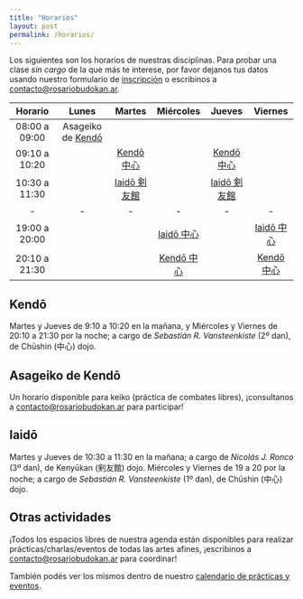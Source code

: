 ```yaml
---
title: "Horarios"
layout: post
permalink: /horarios/
---
```


Los siguientes son los horarios de nuestras disciplinas. Para probar una clase *sin cargo* de la que más te interese, por favor dejanos tus datos usando nuestro formulario de [inscripción](/inscripcion) o escribinos a [contacto@rosariobudokan.ar](mailto:contacto@rosariobudokan.ar).

| Horario       | Lunes         | Martes                           | Miércoles                     | Jueves                          | Viernes                       |
| :-----------: |:-------------:|:--------------------------------:|:-----------------------------:|:-------------------------------:|:-----------------------------:|
| 08:00 a 09:00 | Asageiko de [Kendō](/disciplinas/kendo)                                                                                                        |||||
| 09:10 a 10:20 |               |[Kendō 中心](/disciplinas/kendo)  |                               |[Kendō 中心](/disciplinas/kendo)  |                               |
| 10:30 a 11:30 |               |[Iaidō 剣友館](/disciplinas/iaido)|                               |[Iaidō 剣友館](/disciplinas/iaido)|                               |
| -             | -             | -                                | -                             | -                               | -                             |
| 19:00 a 20:00 |               |                                  |[Iaidō 中心](/disciplinas/iaido)|                                |[Iaidō 中心](/disciplinas/iaido)|
| 20:10 a 21:30 |               |                                  |[Kendō 中心](/disciplinas/kendo)|                                |[Kendō 中心](/disciplinas/kendo)|

## Kendō
Martes y Jueves de 9:10 a 10:20 en la mañana, y Miércoles y Viernes de 20:10 a 21:30 por la noche; a cargo de *Sebastián R. Vansteenkiste* (2º dan), de Chūshin (中心) dojo.

## Asageiko de Kendō
Un horario disponible para keiko (práctica de combates libres), ¡consultanos a [contacto@rosariobudokan.ar](mailto:contacto@rosariobudokan.ar) para participar!

## Iaidō
Martes y Jueves de 10:30 a 11:30 en la mañana; a cargo de *Nicolás J. Ronco* (3º dan), de Kenyūkan (剣友館) dojo.
Miércoles y Viernes de 19 a 20 por la noche; a cargo de *Sebastián R. Vansteenkiste* (1º dan), de Chūshin (中心) dojo.

## Otras actividades
¡Todos los espacios libres de nuestra agenda están disponibles para realizar prácticas/charlas/eventos de todas las artes afines, ¡escribinos a [contacto@rosariobudokan.ar](mailto:contacto@rosariobudokan.ar) para coordinar!

También podés ver los mismos dentro de nuestro [calendario de prácticas y eventos](/calendario).
